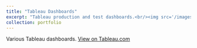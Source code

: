 ```yaml
---
title: "Tableau Dashboards"
excerpt: "Tableau production and test dashboards.<br/><img src='/images/tableau.PNG'>"
collection: portfolio
---
```

Various Tableau dashboards. [View on Tableau.com](https://public.tableau.com/profile/kristin.calvert#!/)
